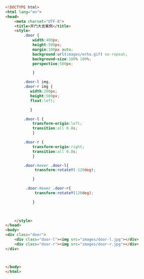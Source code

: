 
<BlogInfo title="91.开门大吉案例" author="白日梦想猿" pv=0 read_times=0 pre_cost_time=0分52秒 category="css学习" tag_list="['css学习']" create_time="2020.07.30 15:45:54" update_time="2020.07.30 16:25:11" />

```html
<!DOCTYPE html>
<html lang="en">
<head>
    <meta charset="UTF-8">
    <title>开门大吉案例</title>
    <style>
        .door {
            width:400px;
            height:500px;
            margin:100px auto;
            background:url(images/erha.gif) no-repeat;
            background-size:100% 100%;
            perspective:500px;

            }

        .door-l img,
        .door-r img {
           width:200px;
           height:500px;
           float:left;

           }

        .door-l {
            transform-origin:left;
            transition:all 0.8s;
            }

        .door-r {
            transform-origin:right;
            transition:all 0.8s;
            }

        .door:hover .door-l{
             transform:rotateY(-120deg);

            }

         .door:hover .door-r{
             transform:rotateY(120deg);

            }
        
        

    </style>
</head>
<body>
<div class="door">
    <div class="door-l"><img src="images/door-l.jpg"></div>
    <div class="door-r"><img src="images/door-r.jpg"></div>
</div>



</body>
</html>
```
